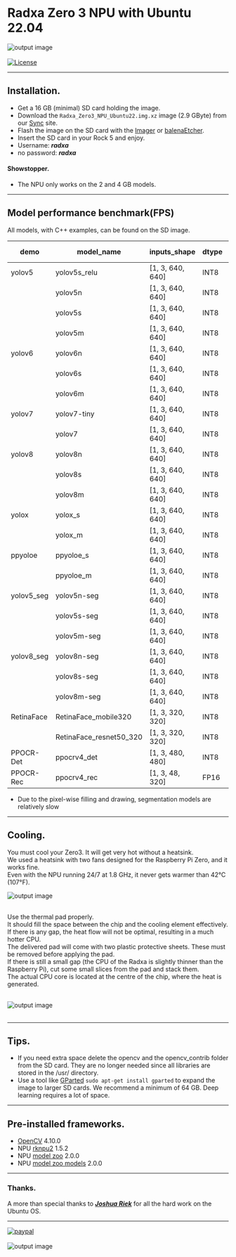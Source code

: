 # Radxa Zero 3 NPU with Ubuntu 22.04
![output image]( https://qengineering.eu/github/RadxaZero3_GitHub.webp)<br/><br>
[![License](https://img.shields.io/badge/License-BSD%203--Clause-blue.svg)](https://opensource.org/licenses/BSD-3-Clause)<br/>

------------

## Installation.

- Get a 16 GB (minimal) SD card holding the image. 
- Download the `Radxa_Zero3_NPU_Ubuntu22.img.xz` image (2.9 GByte) from our [Sync](https://ln5.sync.com/dl/9c6592390/rsr2pb66-93y5zph6-nryj9bdt-aju7pfwf) site.
- Flash the image on the SD card with the [Imager](https://www.raspberrypi.org/software/) or [balenaEtcher](https://www.balena.io/etcher/).
- Insert the SD card in your Rock 5 and enjoy.
- Username: ***radxa***
- no password: ***radxa***
#### Showstopper. 
- The NPU only works on the 2 and 4 GB models.

------------

## Model performance benchmark(FPS)

All models, with C++ examples, can be found on the SD image.<br>

| demo             | model_name                   | inputs_shape            | dtype | Radxa Zero3|
| ---------------- | ---------------------------- | ----------------------- | ----- | ------------- |
| yolov5           | yolov5s_relu                 | [1, 3, 640, 640]        | INT8  | 14.8          |
|                  | yolov5n                      | [1, 3, 640, 640]        | INT8  | 19.5          |
|                  | yolov5s                      | [1, 3, 640, 640]        | INT8  | 11.7          |
|                  | yolov5m                      | [1, 3, 640, 640]        | INT8  | 5.7           |
| yolov6           | yolov6n                      | [1, 3, 640, 640]        | INT8  | 18.0          |
|                  | yolov6s                      | [1, 3, 640, 640]        | INT8  | 8.1           |
|                  | yolov6m                      | [1, 3, 640, 640]        | INT8  | 4.5           |
| yolov7           | yolov7-tiny                  | [1, 3, 640, 640]        | INT8  | 16.1          |
|                  | yolov7                       | [1, 3, 640, 640]        | INT8  | 3.4           |
| yolov8           | yolov8n                      | [1, 3, 640, 640]        | INT8  | 18.2          |
|                  | yolov8s                      | [1, 3, 640, 640]        | INT8  | 8.9           |
|                  | yolov8m                      | [1, 3, 640, 640]        | INT8  | 4.4           |
| yolox            | yolox_s                      | [1, 3, 640, 640]        | INT8  | 10.0          |
|                  | yolox_m                      | [1, 3, 640, 640]        | INT8  | 4.8           |
| ppyoloe          | ppyoloe_s                    | [1, 3, 640, 640]        | INT8  | 9.2           |
|                  | ppyoloe_m                    | [1, 3, 640, 640]        | INT8  | 5.0           |
| yolov5_seg       | yolov5n-seg                  | [1, 3, 640, 640]        | INT8  | 1.04          |
|                  | yolov5s-seg                  | [1, 3, 640, 640]        | INT8  | 0.87          |
|                  | yolov5m-seg                  | [1, 3, 640, 640]        | INT8  | 0.71          |
| yolov8_seg       | yolov8n-seg                  | [1, 3, 640, 640]        | INT8  | 0.91          |
|                  | yolov8s-seg                  | [1, 3, 640, 640]        | INT8  | 0.87          |
|                  | yolov8m-seg                  | [1, 3, 640, 640]        | INT8  | 0.7           |
| RetinaFace       | RetinaFace_mobile320         | [1, 3, 320, 320]        | INT8  | 88.5          |
|                  | RetinaFace_resnet50_320      | [1, 3, 320, 320]        | INT8  | 11.8          |
| PPOCR-Det        | ppocrv4_det                  | [1, 3, 480, 480]        | INT8  | 15.1          |
| PPOCR-Rec        | ppocrv4_rec                  | [1, 3, 48, 320]         | FP16  | 17.3          |

* Due to the pixel-wise filling and drawing, segmentation models are relatively slow

------------

## Cooling.

You must cool your Zero3. It will get very hot without a heatsink.<br>
We used a heatsink with two fans designed for the Raspberry Pi Zero, and it works fine.<br>
Even with the NPU running 24/7 at 1.8 GHz, it never gets warmer than 42°C (107°F).<br>


![output image]( https://qengineering.eu/github/RadxaZero3_Fan3.webp)<br/><br/>

Use the thermal pad properly.<br>
It should fill the space between the chip and the cooling element effectively.<br>
If there is any gap, the heat flow will not be optimal, resulting in a much hotter CPU.<br>
The delivered pad will come with two plastic protective sheets. These must be removed before applying the pad.<br>
If there is still a small gap (the CPU of the Radxa is slightly thinner than the Raspberry Pi), cut some small slices from the pad and stack them.<br>
The actual CPU core is located at the centre of the chip, where the heat is generated.<br><br>

![output image]( https://qengineering.eu/github/RadxaZero3_FanPad.webp)<br/><br/>

------------

## Tips.

* If you need extra space delete the opencv and the opencv_contrib folder from the SD card. They are no longer needed since all libraries are stored in the /usr/ directory.
* Use a tool like [GParted](https://gparted.org/) `sudo apt-get install gparted` to expand the image to larger SD cards. We recommend a minimum of 64 GB. Deep learning requires a lot of space.<br/>


------------

## Pre-installed frameworks.

- [OpenCV](https://qengineering.eu/deep-learning-with-opencv-on-raspberry-pi-4.html) 4.10.0
- NPU [rknpu2](https://github.com/airockchip/rknn-toolkit2/tree/master/rknpu2) 1.5.2
- NPU [model zoo](https://github.com/airockchip/rknn_model_zoo) 2.0.0
- NPU [model zoo models](https://github.com/Qengineering/rknn_model_zoo) 2.0.0

------------

### Thanks.
A more than special thanks to [***Joshua Riek***](https://github.com/Joshua-Riek) for all the hard work on the Ubuntu OS.

------------

[![paypal](https://qengineering.eu/images/TipJarSmall4.png)](https://www.paypal.com/cgi-bin/webscr?cmd=_s-xclick&hosted_button_id=CPZTM5BB3FCYL) <br><br>
![output image]( https://qengineering.eu/github/RadxaCover.webp)<br/><br>

